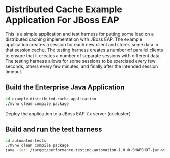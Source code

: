 # Distributed Cache Example Application For JBoss EAP

This is a simple application and test harness for putting some load on a distributed caching implementation with JBoss EAP. The example application creates a session for each new client and stores some data in that session cache. The testing harness creates a number of parallel clients to ensure that it creates a number of separate sessions with different data. The testing harness allows for some sessions to be exercised every few seconds, others every few minutes, and finally after the intended session timeout.

## Build the Enterprise Java Application

```bash
cd example-distributed-cache-application
./mvnw cleam compile package
```

Deploy the application to a JBoss EAP 7.x server (or cluster)

## Build and run the test harness

```bash
cd automated-tests
./mvnw clean compile package
java -jar ./target/performance-testing-automation-1.0.0-SNAPSHOT-jar-with-dependencies.jar -s server1,server2 -t <numThreads>
```